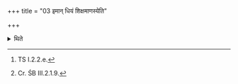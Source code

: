 +++
title = "03 इमान् धियं शिक्षमाणस्येति"

+++

<details><summary>थिते</summary>

3. With imāṁ dhiyaṁ śikṣamāṇasya...[^1] he should ascend the skin from the hinder part.[^2]  


[^1]: TS I.2.2.e.  

[^2]: Cr. ŚB III.2.1.9.
</details>
